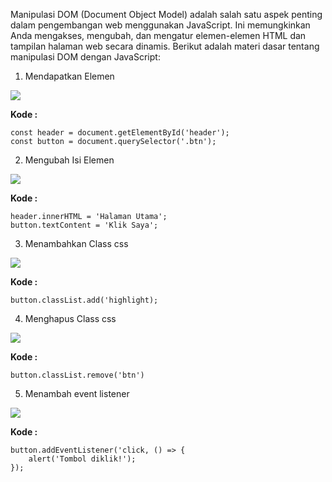 
Manipulasi DOM (Document Object Model) adalah salah satu aspek penting dalam pengembangan web menggunakan JavaScript. Ini memungkinkan Anda mengakses, mengubah, dan mengatur elemen-elemen HTML dan tampilan halaman web secara dinamis. Berikut adalah materi dasar tentang manipulasi DOM dengan JavaScript:

1.  Mendapatkan Elemen
    
![](https://lh7-us.googleusercontent.com/docsz/AD_4nXfxrG-r9udHB01P7u3Q4U_uytRuuJuoavIvQel3wl40PQCu3DRZpGq45MgLlbTQm37I4Vr3ORaguy_NTJUC-B1M1eRUkTGuHqr61kW4Z377y4zdjKJ6vq1_DIbtYQ_QzJMjXlZsbyEXGaNJ9TN7kjU0sCW3aEq7tvsRuo8f1A?key=ESYW2iUyREQEYzkaKMR1vg)

**Kode :**

```
const header = document.getElementById('header');
const button = document.querySelector('.btn');
```

2.  Mengubah Isi Elemen

![](https://lh7-us.googleusercontent.com/docsz/AD_4nXcx4O5wX9lS7aqiNpnNPbq926C0m9IROrUNIMKWMpsE4NU-1mbG6Fia25EFYiLAmdBiWxXlmtQbHxiCTyo6eXvvy20-eKdK7krh9XS7ZYwTBXCvPj9rmGesX8xJ1cJ63hlgAfB6hXBGo87xmCN_PKUgdYG4JM2VIu7wi40xXg?key=ESYW2iUyREQEYzkaKMR1vg)

**Kode :**

```
header.innerHTML = 'Halaman Utama';
button.textContent = 'Klik Saya';
```

3.  Menambahkan Class css

![](https://lh7-us.googleusercontent.com/docsz/AD_4nXcbfS7bAELkIAHqp64Latw1gS8HLaez2R_Y7BhSYCwr4Mdw8laGEPgp6zcc_r6PeJ5j27eEiO2Ky2ckdMIc8MKxpaao-NQpf_8VbbUizAwQa4_DXJ1Sh8zxS_ikCQJPzfZpW5QBPPlXQK14W7JBrdPj-Qnhu4HU4JKERNuNbw?key=ESYW2iUyREQEYzkaKMR1vg)


**Kode :**

```
button.classList.add('highlight);
```

4.  Menghapus Class css

![](https://lh7-us.googleusercontent.com/docsz/AD_4nXemo8Fba7Y0OmJbgkI4M56cLT5l_DaeojGfX2EBeS5kzenm6pbkmTmVqjQIBZFGOqPvmXNNwt1bLieLyRiBNmhk-B4spFTyxU8rGIRY70DFaNHRYqlknZhCbFaJqkEUpx-eOBS_qCgGI0JqsfD1je_G-FIWQYOyVaVdagRgCA?key=ESYW2iUyREQEYzkaKMR1vg)

**Kode :**

```
button.classList.remove('btn')
```

5.  Menambah event listener

![](https://lh7-us.googleusercontent.com/docsz/AD_4nXcmBHvvgbgMRuqfDMh1_d6flJH2lOyPU6Q_rpJa1XlXLajCo1ldI86Y0Xu-jQyd0-Jl2NFuIra11TQ8CiJQEBdVLGMYeJTOCBRDEGYkF4stPlhZ6eImojnCwH9RB6J1u9ib1AgSUFoftIyyNcUkvCWFBKP6iUX2z6W-ElM10A?key=ESYW2iUyREQEYzkaKMR1vg)

**Kode :**

```
button.addEventListener('click, () => {
    alert('Tombol diklik!');
});
```